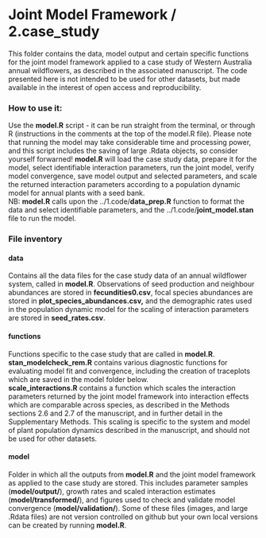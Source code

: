 # Joint Model Framework / 2.case_study

This folder contains the data, model output and certain specific functions for the joint model framework applied to a case study of Western Australia annual wildflowers, as described in the associated manuscript. The code presented here is not intended to be used for other datasets, but made available in the interest of open access and reproducibility.

### How to use it: 
Use the **model.R** script - it can be run straight from the terminal, or through R (instructions in the comments at the top of the model.R file). Please note that running the model may take considerable time and processing power, and this script includes the saving of large .Rdata objects, so consider yourself forwarned! 
**model.R** will load the case study data, prepare it for the model, select identifiable interaction parameters, run the joint model, verify model convergence, save model output and selected parameters, and scale the returned interaction parameters according to a population dynamic model for annual plants with a seed bank.  
NB: **model.R** calls upon the ../1.code/**data_prep.R** function to format the data and select identifiable parameters, and the ../1.code/**joint_model.stan** file to run the model.  

### File inventory

#### data
Contains all the data files for the case study data of an annual wildflower system, called in **model.R**. Observations of seed production and neighbour abundances are stored in **fecundities0.csv**, focal species abundances are stored in **plot_species_abundances.csv,** and the demographic rates used in the population dynamic model for the scaling of interaction parameters are stored in **seed_rates.csv**. 

#### functions
Functions specific to the case study that are called in **model.R**.  
**stan_modelcheck_rem.R** contains various diagnostic functions for evaluating model fit and convergence, including the creation of traceplots which are saved in the model folder below.   
**scale_interactions.R** contains a function which scales the interaction parameters returned by the joint model framework into interaction effects which are comparable across species, as described in the Methods sections 2.6 and 2.7 of the manuscript, and in further detail in the Supplementary Methods. This scaling is specific to the system and model of plant population dynamics described in the manuscript, and should not be used for other datasets.  

#### model
Folder in which all the outputs from **model.R** and the joint model framework as applied to the case study are stored. This includes parameter samples (**model/output/**), growth rates and scaled interaction estimates (**model/transformed/**), and figures used to check and validate model convergence (**model/validation/**).  Some of these files (images, and large .Rdata files) are not version controlled on github but your own local versions can be created by running **model.R**.  



